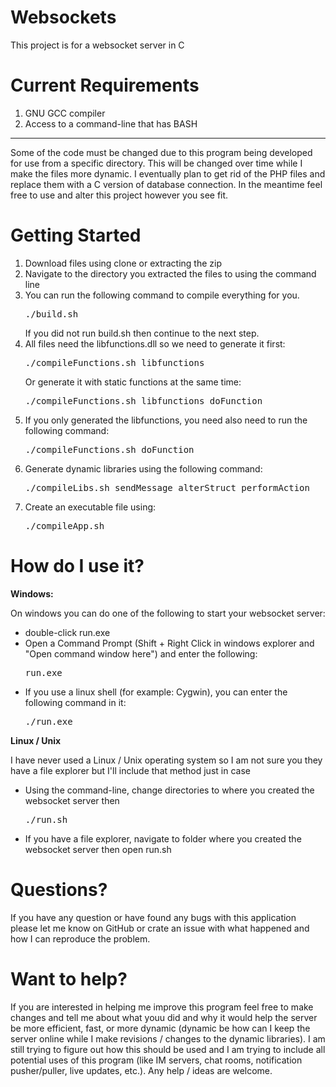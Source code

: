 Websockets
==========

This project is for a websocket server in C

Current Requirements
====================
<ol>
	<li>GNU GCC compiler</li>
	<li>Access to a command-line that has BASH</li>
</ol>

<hr>
Some of the code must be changed due to this program being developed for use from a specific directory.
This will be changed over time while I make the files more dynamic.
I eventually plan to get rid of the PHP files and replace them with a C version of database connection.
In the meantime feel free to use and alter this project however you see fit.

Getting Started
===============
<ol>
	<li>Download files using clone or extracting the zip</li>
	<li>Navigate to the directory you extracted the files to using the command line</li>
	<li>
		You can run the following command to compile everything for you.
			<pre>./build.sh</pre>
		If you did not run build.sh then continue to the next step.
	</li>
	<li>
		All files need the libfunctions.dll so we need to generate it first:
			<pre>./compileFunctions.sh libfunctions</pre>
		Or generate it with static functions at the same time:
			<pre>./compileFunctions.sh libfunctions doFunction</pre>
	</li>
	<li>If you only generated the libfunctions, you need also need to run the following command: <pre>./compileFunctions.sh doFunction</pre></li>
	<li>Generate dynamic libraries using the following command: <pre>./compileLibs.sh sendMessage alterStruct performAction</pre></li>
	<li>Create an executable file using: <pre>./compileApp.sh</pre></li>
</ol>

How do I use it?
================

**Windows:**

On windows you can do one of the following to start your websocket server:
<ul>
	<li>double-click run.exe</li>
	<li>Open a Command Prompt (Shift + Right Click in windows explorer and "Open command window here") and enter the following:<pre>run.exe</pre></li>
	<li>If you use a linux shell (for example: Cygwin), you can enter the following command in it:<pre>./run.exe</pre></li>
</ul>

**Linux / Unix**

I have never used a Linux / Unix operating system so I am not sure you they have a file explorer but I'll include that method just in case
<ul>
	<li>Using the command-line, change directories to where you created the websocket server then<pre>./run.sh</pre></li>
	<li>If you have a file explorer, navigate to folder where you created the websocket server then open run.sh</li>
</ul>

Questions?
==========

If you have any question or have found any bugs with this application please let
me know on GitHub or crate an issue with what happened and how I can reproduce the problem.

Want to help?
=============

If you are interested in helping me improve this program feel free to make changes and tell me
about what youu did and why it would help the server be more efficient, fast, or more dynamic
(dynamic be how can I keep the server online while I make revisions / changes to the dynamic libraries).
I am still trying to figure out how this should be used and I am trying to include all potential uses
of this program (like IM servers, chat rooms, notification pusher/puller, live updates, etc.).
Any help / ideas are welcome.
